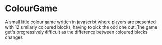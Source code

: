 # ColourGame
A small little colour game written in javascript where players are presented with 12 similarly coloured blocks, having to pick the odd one out. The game get's progressively difficult as the difference between coloured blocks changes 
